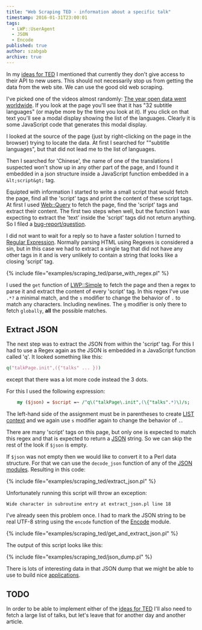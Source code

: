 ```yaml
---
title: "Web Scraping TED - information about a specific talk"
timestamp: 2016-01-31T23:00:01
tags:
  - LWP::UserAgent
  - JSON
  - Encode
published: true
author: szabgab
archive: true
---
```



In my [ideas for TED](http://code-maven.com/ted) I mentioned that currently they don't give access to their API to new users.
This should not necessarily stop us from getting the data from the web site. We can use the good old web scraping.


I've picked one of the videos almost randomly:
[The year open data went worldwide](http://www.ted.com/talks/tim_berners_lee_the_year_open_data_went_worldwide).
If you look at the page you'll see that it has "32 subtitle languages" (or maybe more by the time you look at it).
If you click on that text you'll see a modal display showing the list of the languages.
Clearly it is some JavaScript code that generates this modal display.

I looked at the source of the page (just by right-clicking on the page in the browser) trying to locate the data.
At first I searched for ""subtitle languages", but that did not lead me to the list of languages.

Then I searched for 'Chinese', the name of one of the translations I suspected won't show up in any other part of the page,
and I found it embedded in a json structure inside a JavaScript function embedded in a  `&lt;script&gt;` tag.

Equipted with information I started to write a small script that would fetch the page, find all the 'script' tags
and print the content of these script tags. At first I used [Web::Query](https://metacpan.org/pod/Web::Query)
to fetch the page, find the 'script' tags and extract their content. The first two steps when well, but the function I
was expecting to extract the 'text' inside the 'script' tags did not return anything. So I filed a
[bug-report/question](https://github.com/tokuhirom/Web-Query/issues/48).

I did not want to wait for a reply so to have a faster solution I turned to [Regular Expression](/regex-cheat-sheet).
Normally parsing HTML using Regexes is considered a sin, but in this case we had to extract a single tag that did not have any other tags in
it and is very unlikely to contain a string that looks like a closing 'script' tag.

{% include file="examples/scraping_ted/parse_with_regex.pl" %}

I used the `get` function of [LWP::Simple](https://metacpan.org/pod/LWP::Simple) to fetch the page and
then a regex to parse it and extract the content of every 'script' tag. In this regex I've use `.*?` a minimal
match, and the `s` modifier to change the behavior of `.` to match any characters. Including newlines.
The `g` modifier is only there to fetch `globally`, **all** the possible matches.

## Extract JSON

The next step was to extract the JSON from within the 'script' tag. For this I had to use a Regex again as
the JSON is embedded in a JavaScript function called 'q'. It looked something like this:

```perl
q("talkPage.init",({"talks" ... }))
```

except that there was a lot more code instead the 3 dots.

For this I used the following expression:

```perl
    my ($json) = $script =~ /^q\("talkPage\.init",(\{"talks".*)\)/s;
```

The left-hand side of the assignment must be in parentheses to create [LIST context](/scalar-and-list-context-in-perl)
and we again use `s` modifier again to change the behavior of `.`.

There are many 'script' tags on this page, but only one is expected to match this regex and that is expected to return a
[JSON](/json) string.
So we can skip the rest of the look if `$json` is empty.

If `$json` was not empty then we would like to convert it to a Perl data structure. For that we can use the
`decode_json` function of any of the [JSON modules](/json). Resulting in this code:

{% include file="examples/scraping_ted/extract_json.pl" %}

Unfortunately running this script will throw an exception:

`Wide character in subroutine entry at extract_json.pl line 18`

I've already seen this problem once. I had to mark the JSON string to be real UTF-8 string
using the `encode` function of the [Encode](https://metacpan.org/pod/Encode) module.

{% include file="examples/scraping_ted/get_and_extract_json.pl" %}

The output of this script looks like this:

{% include file="examples/scraping_ted/json_dump.pl" %}

There is lots of interesting data in that JSON dump that we might be able to use to build
nice [applications](http://code-maven.com/ted).


## TODO

In order to be able to implement either of the [ideas for TED](http://code-maven.com/ted)
I'll also need to fetch a large list of talks, but let's leave that for another day and another
article.



